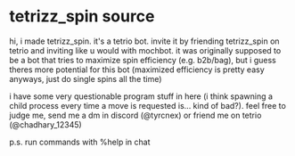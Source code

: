 # tetrizz_spin source

hi, i made tetrizz_spin. it's a tetrio bot. invite it by friending tetrizz_spin on tetrio and inviting like u would with mochbot. it was originally supposed to be a bot that tries to maximize spin efficiency (e.g. b2b/bag), but i guess theres more potential for this bot (maximized efficiency is pretty easy anyways, just do single spins all the time)

i have some very questionable program stuff in here (i think spawning a child process every time a move is requested is... kind of bad?). feel free to judge me, send me a dm in discord (@tyrcnex) or friend me on tetrio (@chadhary_12345)

p.s. run commands with %help in chat